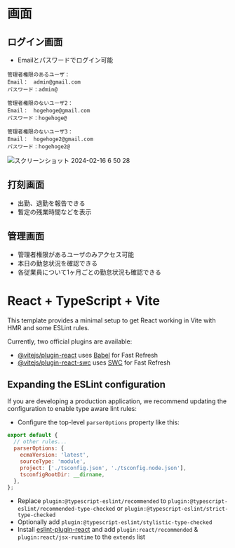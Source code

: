 # 画面
## ログイン画面
- Emailとパスワードでログイン可能
```
管理者権限のあるユーザ：
Email：　admin@gmail.com
パスワード：admin@

管理者権限のないユーザ2：
Email：　hogehoge@gmail.com
パスワード：hogehoge@

管理者権限のないユーザ3：
Email：　hogehoge2@gmail.com
パスワード：hogehoge2@
```
![スクリーンショット 2024-02-16 6 50 28](https://github.com/sgmtg/attendance-management/assets/72187839/fd1e17ff-fa49-4152-8c00-44f58adfb3b0)

## 打刻画面
- 出勤、退勤を報告できる
- 暫定の残業時間などを表示
  
## 管理画面
- 管理者権限があるユーザのみアクセス可能
- 本日の勤怠状況を確認できる
- 各従業員について1ヶ月ごとの勤怠状況も確認できる



# React + TypeScript + Vite

This template provides a minimal setup to get React working in Vite with HMR and some ESLint rules.

Currently, two official plugins are available:

- [@vitejs/plugin-react](https://github.com/vitejs/vite-plugin-react/blob/main/packages/plugin-react/README.md) uses [Babel](https://babeljs.io/) for Fast Refresh
- [@vitejs/plugin-react-swc](https://github.com/vitejs/vite-plugin-react-swc) uses [SWC](https://swc.rs/) for Fast Refresh

## Expanding the ESLint configuration

If you are developing a production application, we recommend updating the configuration to enable type aware lint rules:

- Configure the top-level `parserOptions` property like this:

```js
export default {
  // other rules...
  parserOptions: {
    ecmaVersion: 'latest',
    sourceType: 'module',
    project: ['./tsconfig.json', './tsconfig.node.json'],
    tsconfigRootDir: __dirname,
  },
};
```

- Replace `plugin:@typescript-eslint/recommended` to `plugin:@typescript-eslint/recommended-type-checked` or `plugin:@typescript-eslint/strict-type-checked`
- Optionally add `plugin:@typescript-eslint/stylistic-type-checked`
- Install [eslint-plugin-react](https://github.com/jsx-eslint/eslint-plugin-react) and add `plugin:react/recommended` & `plugin:react/jsx-runtime` to the `extends` list
